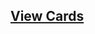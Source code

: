 ## [View Cards](<https://sims-s.github.io/mtg-card-gen/CardNamesRound2/Adorable Fluglewump/Adorable Fluglewump.html>)